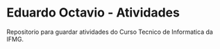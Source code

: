 # Eduardo Octavio - Atividades
Repositorio para guardar atividades do Curso Tecnico de Informatica da IFMG.

